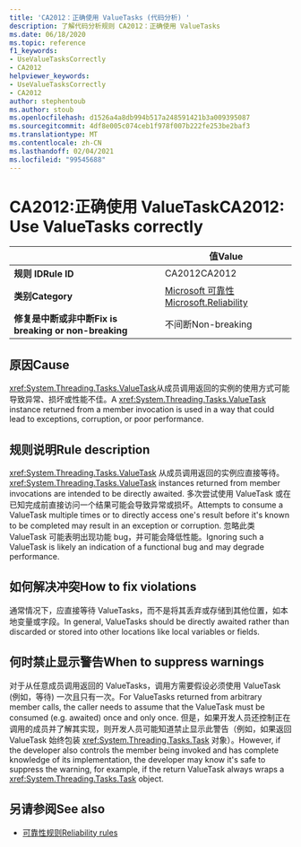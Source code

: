 ```yaml
---
title: 'CA2012：正确使用 ValueTasks (代码分析) '
description: 了解代码分析规则 CA2012：正确使用 ValueTasks
ms.date: 06/18/2020
ms.topic: reference
f1_keywords:
- UseValueTasksCorrectly
- CA2012
helpviewer_keywords:
- UseValueTasksCorrectly
- CA2012
author: stephentoub
ms.author: stoub
ms.openlocfilehash: d1526a4a8db994b517a248591421b3a009395087
ms.sourcegitcommit: 4df8e005c074ceb1f978f007b222fe253be2baf3
ms.translationtype: MT
ms.contentlocale: zh-CN
ms.lasthandoff: 02/04/2021
ms.locfileid: "99545688"
---
```

# <a name="ca2012-use-valuetasks-correctly"></a><span data-ttu-id="16d83-103">CA2012:正确使用 ValueTask</span><span class="sxs-lookup"><span data-stu-id="16d83-103">CA2012: Use ValueTasks correctly</span></span>

| | <span data-ttu-id="16d83-104">值</span><span class="sxs-lookup"><span data-stu-id="16d83-104">Value</span></span> |
|-|-|
| <span data-ttu-id="16d83-105">**规则 ID**</span><span class="sxs-lookup"><span data-stu-id="16d83-105">**Rule ID**</span></span> |<span data-ttu-id="16d83-106">CA2012</span><span class="sxs-lookup"><span data-stu-id="16d83-106">CA2012</span></span>|
| <span data-ttu-id="16d83-107">**类别**</span><span class="sxs-lookup"><span data-stu-id="16d83-107">**Category**</span></span> |[<span data-ttu-id="16d83-108">Microsoft 可靠性</span><span class="sxs-lookup"><span data-stu-id="16d83-108">Microsoft.Reliability</span></span>](reliability-warnings.md)|
| <span data-ttu-id="16d83-109">**修复是中断或非中断**</span><span class="sxs-lookup"><span data-stu-id="16d83-109">**Fix is breaking or non-breaking**</span></span> |<span data-ttu-id="16d83-110">不间断</span><span class="sxs-lookup"><span data-stu-id="16d83-110">Non-breaking</span></span>|

## <a name="cause"></a><span data-ttu-id="16d83-111">原因</span><span class="sxs-lookup"><span data-stu-id="16d83-111">Cause</span></span>

<span data-ttu-id="16d83-112"><xref:System.Threading.Tasks.ValueTask>从成员调用返回的实例的使用方式可能导致异常、损坏或性能不佳。</span><span class="sxs-lookup"><span data-stu-id="16d83-112">A <xref:System.Threading.Tasks.ValueTask> instance returned from a member invocation is used in a way that could lead to exceptions, corruption, or poor performance.</span></span>

## <a name="rule-description"></a><span data-ttu-id="16d83-113">规则说明</span><span class="sxs-lookup"><span data-stu-id="16d83-113">Rule description</span></span>

<span data-ttu-id="16d83-114"><xref:System.Threading.Tasks.ValueTask> 从成员调用返回的实例应直接等待。</span><span class="sxs-lookup"><span data-stu-id="16d83-114"><xref:System.Threading.Tasks.ValueTask> instances returned from member invocations are intended to be directly awaited.</span></span>  <span data-ttu-id="16d83-115">多次尝试使用 ValueTask 或在已知完成前直接访问一个结果可能会导致异常或损坏。</span><span class="sxs-lookup"><span data-stu-id="16d83-115">Attempts to consume a ValueTask multiple times or to directly access one's result before it's known to be completed may result in an exception or corruption.</span></span>  <span data-ttu-id="16d83-116">忽略此类 ValueTask 可能表明出现功能 bug，并可能会降低性能。</span><span class="sxs-lookup"><span data-stu-id="16d83-116">Ignoring such a ValueTask is likely an indication of a functional bug and may degrade performance.</span></span>

## <a name="how-to-fix-violations"></a><span data-ttu-id="16d83-117">如何解决冲突</span><span class="sxs-lookup"><span data-stu-id="16d83-117">How to fix violations</span></span>

<span data-ttu-id="16d83-118">通常情况下，应直接等待 ValueTasks，而不是将其丢弃或存储到其他位置，如本地变量或字段。</span><span class="sxs-lookup"><span data-stu-id="16d83-118">In general, ValueTasks should be directly awaited rather than discarded or stored into other locations like local variables or fields.</span></span>

## <a name="when-to-suppress-warnings"></a><span data-ttu-id="16d83-119">何时禁止显示警告</span><span class="sxs-lookup"><span data-stu-id="16d83-119">When to suppress warnings</span></span>

<span data-ttu-id="16d83-120">对于从任意成员调用返回的 ValueTasks，调用方需要假设必须使用 ValueTask (例如，等待) 一次且只有一次。</span><span class="sxs-lookup"><span data-stu-id="16d83-120">For ValueTasks returned from arbitrary member calls, the caller needs to assume that the ValueTask must be consumed (e.g. awaited) once and only once.</span></span>  <span data-ttu-id="16d83-121">但是，如果开发人员还控制正在调用的成员并了解其实现，则开发人员可能知道禁止显示此警告（例如，如果返回 ValueTask 始终包装 <xref:System.Threading.Tasks.Task> 对象）。</span><span class="sxs-lookup"><span data-stu-id="16d83-121">However, if the developer also controls the member being invoked and has complete knowledge of its implementation, the developer may know it's safe to suppress the warning, for example, if the return ValueTask always wraps a <xref:System.Threading.Tasks.Task> object.</span></span>

## <a name="see-also"></a><span data-ttu-id="16d83-122">另请参阅</span><span class="sxs-lookup"><span data-stu-id="16d83-122">See also</span></span>

- [<span data-ttu-id="16d83-123">可靠性规则</span><span class="sxs-lookup"><span data-stu-id="16d83-123">Reliability rules</span></span>](reliability-warnings.md)
